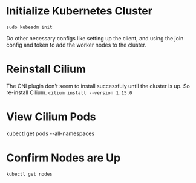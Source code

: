 # Initialize Kubernetes Cluster
`sudo kubeadm init`

Do other necessary configs like setting up the client, and using the join config and token to add the worker nodes to the cluster.

# Reinstall Cilium
The CNI plugin don't seem to install successfuly until the cluster is up. So re-install Cilium.
`cilium install --version 1.15.0`

# View Cilium Pods
kubectl get pods --all-namespaces

# Confirm Nodes are Up
`kubectl get nodes`